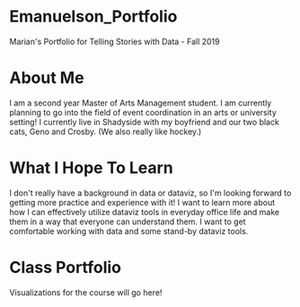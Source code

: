# Emanuelson_Portfolio
Marian's Portfolio for Telling Stories with Data - Fall 2019

# About Me
I am a second year Master of Arts Management student. I am currently planning to go into the field of event coordination in an arts or university setting! I currently live in Shadyside with my boyfriend and our two black cats, Geno and Crosby. (We also really like hockey.)

# What I Hope To Learn
I don't really have a background in data or dataviz, so I'm looking forward to getting more practice and experience with it! I want to learn more about how I can effectively utilize dataviz tools in everyday office life and make them in a way that everyone can understand them. I want to get comfortable working with data and some stand-by dataviz tools.

# Class Portfolio
Visualizations for the course will go here!
